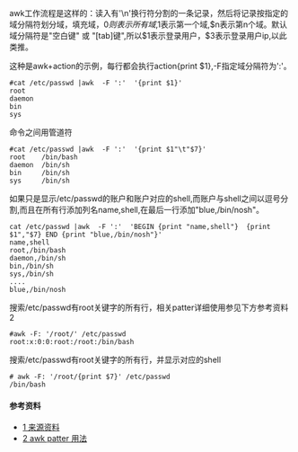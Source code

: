 awk工作流程是这样的：读入有'\n'换行符分割的一条记录，然后将记录按指定的域分隔符划分域，填充域，$0则表示所有域,$1表示第一个域,$n表示第n个域。默认域分隔符是"空白键" 或 "[tab]键",所以$1表示登录用户，$3表示登录用户ip,以此类推。

这种是awk+action的示例，每行都会执行action{print $1},-F指定域分隔符为':'。
```
#cat /etc/passwd |awk  -F ':'  '{print $1}'  
root
daemon
bin
sys
```
命令之间用管道符
```
#cat /etc/passwd |awk  -F ':'  '{print $1"\t"$7}'
root    /bin/bash
daemon  /bin/sh
bin     /bin/sh
sys     /bin/sh
```

如果只是显示/etc/passwd的账户和账户对应的shell,而账户与shell之间以逗号分割,而且在所有行添加列名name,shell,在最后一行添加"blue,/bin/nosh"。
```
cat /etc/passwd |awk  -F ':'  'BEGIN {print "name,shell"}  {print $1","$7} END {print "blue,/bin/nosh"}'
name,shell
root,/bin/bash
daemon,/bin/sh
bin,/bin/sh
sys,/bin/sh
....
blue,/bin/nosh
```

搜索/etc/passwd有root关键字的所有行，相关patter详细使用参见下方参考资料2
```
#awk -F: '/root/' /etc/passwd
root:x:0:0:root:/root:/bin/bash
```

搜索/etc/passwd有root关键字的所有行，并显示对应的shell
```
# awk -F: '/root/{print $7}' /etc/passwd             
/bin/bash
```

#### 参考资料
* [1 来源资料](https://www.cnblogs.com/ggjucheng/archive/2013/01/13/2858470.html)
* [2 awk patter 用法](https://www.gnu.org/software/gawk/manual/html_node/Expression-Patterns.html)